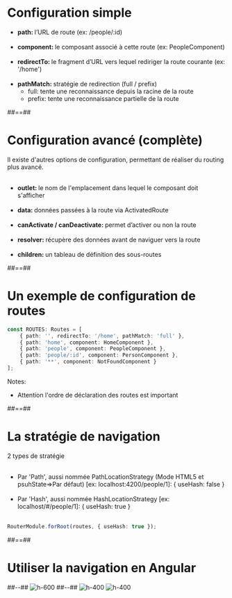 <!-- .slide-->

# Configuration simple

-   <b>path: </b>l’URL de route (ex: /people/:id)<br><br>
-   <b>component: </b>le composant associé à cette route (ex: PeopleComponent)<br><br>
-   <b>redirectTo: </b>le fragment d’URL vers lequel rediriger la route courante (ex: '/home')<br><br>
-   <b>pathMatch: </b>stratégie de redirection (full / prefix)
    -   full: tente une reconnaissance depuis la racine de la route
    -   prefix: tente une reconnaissance partielle de la route

##==##

<!-- .slide -->

# Configuration avancé (complète)

Il existe d'autres options de configuration, permettant de réaliser du routing plus avancé.
<br><br>

-   <b>outlet: </b>le nom de l'emplacement dans lequel le composant doit s'afficher<br><br>
-   <b>data: </b>données passées à la route via ActivatedRoute<br><br>
-   <b>canActivate / canDeactivate: </b>permet d’activer ou non la route<br><br>
-   <b>resolver: </b>récupère des données avant de naviguer vers la route<br><br>
-   <b>children: </b>un tableau de définition des sous-routes

##==##

<!-- .slide: class="with-code inconsolata" -->

# Un exemple de configuration de routes

```typescript
const ROUTES: Routes = [
    { path: '', redirectTo: '/home', pathMatch: 'full' },
    { path: 'home', component: HomeComponent },
    { path: 'people', component: PeopleComponent },
    { path: 'people/:id', component: PersonComponent },
    { path: '**', component: NotFoundComponent }
];
```

<!-- .element: class="big-code" -->

Notes:

-   Attention l'ordre de déclaration des routes est important

##==##

<!-- .slide: class="with-code inconsolata" -->

# La stratégie de navigation

2 types de stratégie<br><br>

-   Par 'Path', aussi nommée PathLocationStrategy (Mode HTML5 et psuhState=>Par défaut) [ex: localhost:4200/people/1]: { useHash: false }<br><br>
-   Par 'Hash', aussi nommée HashLocationStrategy [ex: localhost/#/people/1]: { useHash: true } <br><br>

```typescript
RouterModule.forRoot(routes, { useHash: true });
```

<!-- .element: class="big-code" -->

##==##

<!-- .slide: class="two-column-layout" -->

# Utiliser la navigation en Angular

##--##
![h-600](assets/images/school/navigation/navigation_routing_module.png)
##--##
![h-400](assets/images/school/navigation/navigation_root_module.png)
![h-400](assets/images/school/navigation/navigation_router_outlet.png)
